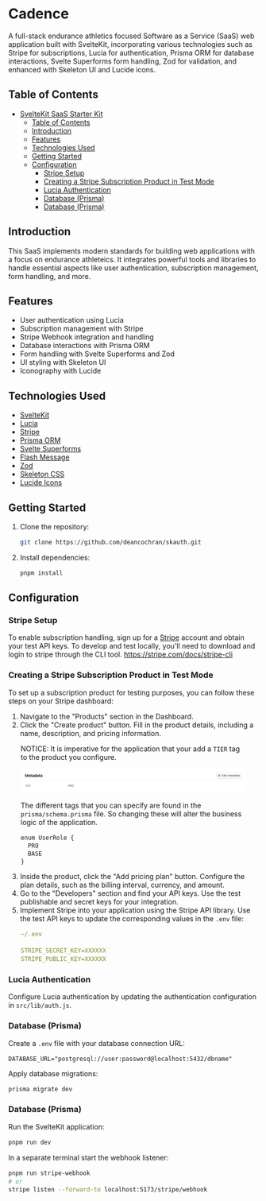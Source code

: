# Cadence 


A full-stack endurance athletics focused Software as a Service (SaaS) web application built with SvelteKit, incorporating various technologies such as Stripe for subscriptions, Lucia for authentication, Prisma ORM for database interactions, Svelte Superforms form handling, Zod for validation, and enhanced with Skeleton UI and Lucide icons.

## Table of Contents

- [SvelteKit SaaS Starter Kit](#sveltekit-saas-starter-kit)
  - [Table of Contents](#table-of-contents)
  - [Introduction](#introduction)
  - [Features](#features)
  - [Technologies Used](#technologies-used)
  - [Getting Started](#getting-started)
  - [Configuration](#configuration)
    - [Stripe Setup](#stripe-setup)
    - [Creating a Stripe Subscription Product in Test Mode](#creating-a-stripe-subscription-product-in-test-mode)
    - [Lucia Authentication](#lucia-authentication)
    - [Database (Prisma)](#database-prisma)
    - [Database (Prisma)](#database-prisma-1)

## Introduction

This SaaS implements modern standards for building web applications with a focus on endurance athleteics. It integrates powerful tools and libraries to handle essential aspects like user authentication, subscription management, form handling, and more.

## Features

- User authentication using Lucia
- Subscription management with Stripe
- Stripe Webhook integration and handling
- Database interactions with Prisma ORM
- Form handling with Svelte Superforms and Zod
- UI styling with Skeleton UI
- Iconography with Lucide

## Technologies Used

- [SvelteKit](https://kit.svelte.dev/)
- [Lucia](https://lucia.js.org/)
- [Stripe](https://stripe.com/)
- [Prisma ORM](https://www.prisma.io/)
- [Svelte Superforms](https://github.com/ciscoheat/sveltekit-superforms)
- [Flash Message](https://github.com/ciscoheat/sveltekit-flash-message)
- [Zod](https://github.com/colinhacks/zod)
- [Skeleton CSS](http://skeleton.dev/)
- [Lucide Icons](https://lucide.dev/)

## Getting Started

1. Clone the repository:

   ```bash
   git clone https://github.com/deancochran/skauth.git
   ```

2. Install dependencies:

   ```bash
   pnpm install
   ```

## Configuration

### Stripe Setup

To enable subscription handling, sign up for a [Stripe](https://stripe.com/) account and obtain your test API keys.
To develop and test locally, you'll need to download and login to stripe through the CLI tool. https://stripe.com/docs/stripe-cli

### Creating a Stripe Subscription Product in Test Mode

To set up a subscription product for testing purposes, you can follow these steps on your Stripe dashboard:

1. Navigate to the "Products" section in the Dashboard.
2. Click the "Create product" button. Fill in the product details, including a name, description, and pricing information.

<div style="padding: 0px 25px 0px 25px">

NOTICE: It is imperative for the application that your add a `TIER` tag to the product you configure.

  <p align="center">
    <img src="./static/TierExample.png" alt="drawing" width="800"/>
  </p>
  
The different tags that you can specify are found in the `prisma/schema.prisma` file. So changing these will alter the business logic of the application.

```prisma
enum UserRole {
  PRO
  BASE
}
```

</div>

3. Inside the product, click the "Add pricing plan" button. Configure the plan details, such as the billing interval, currency, and amount.
4. Go to the "Developers" section and find your API keys. Use the test publishable and secret keys for your integration.
5. Implement Stripe into your application using the Stripe API library. Use the test API keys to update the corresponding values in the `.env` file:

<div style="padding: 0px 25px 0px 25px">

```yaml
~/.env

STRIPE_SECRET_KEY=XXXXXX
STRIPE_PUBLIC_KEY=XXXXXX
```

</div>

### Lucia Authentication

Configure Lucia authentication by updating the authentication configuration in `src/lib/auth.js`.

### Database (Prisma)

Create a `.env` file with your database connection URL:

```env
DATABASE_URL="postgresql://user:password@localhost:5432/dbname"
```

Apply database migrations:

```bash
prisma migrate dev
```

### Database (Prisma)

Run the SvelteKit application:

```bash
pnpm run dev
```

In a separate terminal start the webhook listener:

```bash
pnpm run stripe-webhook
# or
stripe listen --forward-to localhost:5173/stripe/webhook
```
